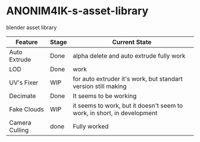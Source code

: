 # ANONIM4IK-s-asset-library

blender asset library

| Feature | Stage | Current State |
| --- | --- | --- |
| Auto Extrude | Done | alpha delete and auto extrude fully work |
| LOD | Done | work |
| UV's Fixer | WIP | for auto extruder it's work, but standart version still making |
| Decimate | Done | It seems to be working |
| Fake Clouds | WIP | it seems to work, but it doesn't seem to work, in short, in development |
| Camera Culling | done | Fully worked |
